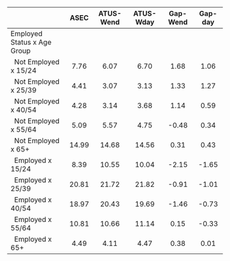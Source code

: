 
|                      |         ASEC |    ATUS-Wend |    ATUS-Wday |     Gap-Wend |      Gap-day |
| -------------------- | :----------: | :----------: | :----------: | :----------: | :----------: |
| Employed Status x Age Group |              |              |              |              |              |
| &nbsp;&nbsp;Not Employed x 15/24 |         7.76 |         6.07 |         6.70 |         1.68 |         1.06 |
| &nbsp;&nbsp;Not Employed x 25/39 |         4.41 |         3.07 |         3.13 |         1.33 |         1.27 |
| &nbsp;&nbsp;Not Employed x 40/54 |         4.28 |         3.14 |         3.68 |         1.14 |         0.59 |
| &nbsp;&nbsp;Not Employed x 55/64 |         5.09 |         5.57 |         4.75 |        -0.48 |         0.34 |
| &nbsp;&nbsp;Not Employed x 65+ |        14.99 |        14.68 |        14.56 |         0.31 |         0.43 |
| &nbsp;&nbsp;Employed x 15/24 |         8.39 |        10.55 |        10.04 |        -2.15 |        -1.65 |
| &nbsp;&nbsp;Employed x 25/39 |        20.81 |        21.72 |        21.82 |        -0.91 |        -1.01 |
| &nbsp;&nbsp;Employed x 40/54 |        18.97 |        20.43 |        19.69 |        -1.46 |        -0.73 |
| &nbsp;&nbsp;Employed x 55/64 |        10.81 |        10.66 |        11.14 |         0.15 |        -0.33 |
| &nbsp;&nbsp;Employed x 65+ |         4.49 |         4.11 |         4.47 |         0.38 |         0.01 |

